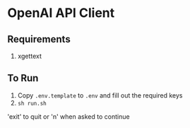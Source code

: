 # OpenAI API Client

## Requirements
1. xgettext

## To Run
1. Copy `.env.template` to `.env` and fill out the required keys
1. `sh run.sh`


'exit' to quit
or 'n' when asked to continue